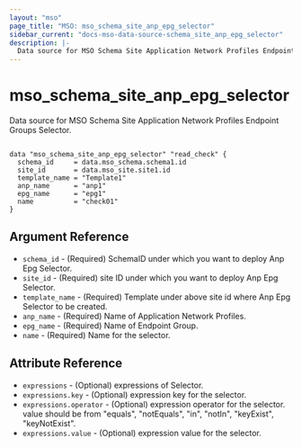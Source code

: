 ```yaml
---
layout: "mso"
page_title: "MSO: mso_schema_site_anp_epg_selector"
sidebar_current: "docs-mso-data-source-schema_site_anp_epg_selector"
description: |-
  Data source for MSO Schema Site Application Network Profiles Endpoint Groups Selector.
---
```


# mso_schema_site_anp_epg_selector #

Data source for MSO Schema Site Application Network Profiles Endpoint Groups Selector.

```hcl

data "mso_schema_site_anp_epg_selector" "read_check" {
  schema_id     = data.mso_schema.schema1.id
  site_id       = data.mso_site.site1.id
  template_name = "Template1"
  anp_name      = "anp1"
  epg_name      = "epg1"
  name          = "check01"
}

```

## Argument Reference ##

* `schema_id` - (Required) SchemaID under which you want to deploy Anp Epg Selector.
* `site_id` - (Required) site ID under which you want to deploy Anp Epg Selector.
* `template_name` - (Required) Template under above site id where Anp Epg Selector to be created.
* `anp_name` - (Required) Name of Application Network Profiles.
* `epg_name` - (Required) Name of Endpoint Group.
* `name` - (Required) Name for the selector.

## Attribute Reference ##

* `expressions` - (Optional) expressions of Selector.
* `expressions.key` - (Optional) expression key for the selector.
* `expressions.operator` - (Optional) expression operator for the selector. value should be from "equals", "notEquals", "in", "notIn", "keyExist", "keyNotExist".
* `expressions.value` - (Optional) expression value for the selector.